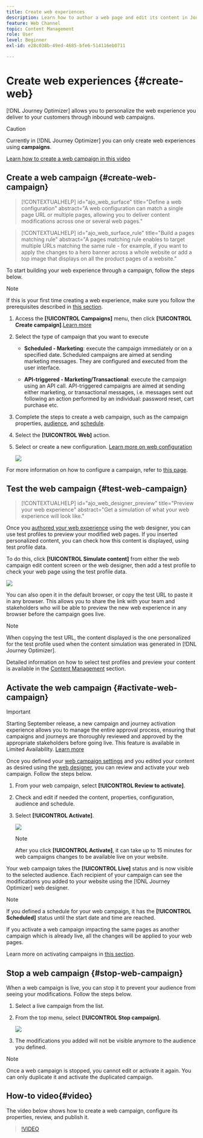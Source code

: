 ```yaml
---
title: Create web experiences
description: Learn how to author a web page and edit its content in Journey Optimizer
feature: Web Channel
topic: Content Management
role: User
level: Beginner
exl-id: e28c038b-49ed-4685-bfe6-514116eb0711

---
```

# Create web experiences {#create-web}

[!DNL Journey Optimizer] allows you to personalize the web experience you deliver to your customers through inbound web campaigns.

>[!CAUTION]
>
>Currently in [!DNL Journey Optimizer] you can only create web experiences using **campaigns**.

[Learn how to create a web campaign in this video](#video)

## Create a web campaign {#create-web-campaign}

>[!CONTEXTUALHELP]
>id="ajo_web_surface"
>title="Define a web configuration"
>abstract="A web configuration can match a single page URL or multiple pages, allowing you to deliver content modifications across one or several web pages."

>[!CONTEXTUALHELP]
>id="ajo_web_surface_rule"
>title="Build a pages matching rule"
>abstract="A pages matching rule enables to target multiple URLs matching the same rule - for example, if you want to apply the changes to a hero banner across a whole website or add a top image that displays on all the product pages of a website."

To start building your web experience through a campaign, follow the steps below.

>[!NOTE]
>
>If this is your first time creating a web experience, make sure you follow the prerequisites described in [this section](web-prerequisites.md).

1. Access the **[!UICONTROL Campaigns]** menu, then click **[!UICONTROL Create campaign]**.[Learn more](../campaigns/create-campaign.md)


1. Select the type of campaign that you want to execute

    * **Scheduled - Marketing**: execute the campaign immediately or on a specified date. Scheduled campaigns are aimed at sending marketing messages. They are configured and executed from the user interface.

    * **API-triggered - Marketing/Transactional**: execute the campaign using an API call. API-triggered campaigns are aimed at sending either marketing, or transactional messages, i.e. messages sent out following an action performed by an individual: password reset, cart purchase etc.

1. Complete the steps to create a web campaign, such as the campaign properties, [audience](../audience/about-audiences.md), and [schedule](../campaigns/create-campaign.md#schedule).

1. Select the **[!UICONTROL Web]** action.

1. Select or create a new configuration. [Learn more on web configuration](web-configuration.md)

    ![](assets/web-campaign-steps.png)

For more information on how to configure a campaign, refer to [this page](../campaigns/get-started-with-campaigns.md).

## Test the web campaign {#test-web-campaign}

>[!CONTEXTUALHELP]
>id="ajo_web_designer_preview"
>title="Preview your web experience"
>abstract="Get a simulation of what your web experience will look like."

Once you [authored your web experience](edit-web-content.md) using the web designer, you can use test profiles to preview your modified web pages. If you inserted personalized content, you can check how this content is displayed, using test profile data.

To do this, click **[!UICONTROL Simulate content]** from either the web campaign edit content screen or the web designer, then add a test profile to check your web page using the test profile data.

![](assets/web-designer-preview.png)

You can also open it in the default browser, or copy the test URL to paste it in any browser. This allows you to share the link with your team and stakeholders who will be able to preview the new web experience in any browser before the campaign goes live.

>[!NOTE]
>
>When copying the test URL, the content displayed is the one personalized for the test profile used when the content simulation was generated in [!DNL Journey Optimizer].

Detailed information on how to select test profiles and preview your content is available in the [Content Management](../content-management/preview-test.md) section.

## Activate the web campaign {#activate-web-campaign}

>[!IMPORTANT]
>
>Starting September release, a new campaign and journey activation experience allows you to manage the entire approval process, ensuring that campaigns and journeys are thoroughly reviewed and approved by the appropriate stakeholders before going live. This feature is available in Limited Availability. [Learn more](../test-approve/gs-approval.md)

Once you defined your [web campaign settings](#configure-web-campaign) and you edited your content as desired using the [web designer](edit-web-content.md#work-with-web-designer), you can review and activate your web campaign. Follow the steps below.

<!--
>[!NOTE]
>
>You can also preview your web campaign content before activating it. [Learn more](#test-web-campaign)-->

1. From your web campaign, select **[!UICONTROL Review to activate]**.

1. Check and edit if needed the content, properties, configuration, audience and schedule.

1. Select **[!UICONTROL Activate]**.

    ![](assets/web-campaign-activate.png)

    >[!NOTE]
    >
    >After you click **[!UICONTROL Activate]**, it can take up to 15 minutes for web campaigns changes to be available live on your website.

Your web campaign takes the **[!UICONTROL Live]** status and is now visible to the selected audience. Each recipient of your campaign can see the modifications you added to your website using the [!DNL Journey Optimizer] web designer.

>[!NOTE]
>
>If you defined a schedule for your web campaign, it has the **[!UICONTROL Scheduled]** status until the start date and time are reached.
>
>If you activate a web campaign impacting the same pages as another campaign which is already live, all the changes will be applied to your web pages.

Learn more on activating campaigns in [this section](../campaigns/review-activate-campaign.md).

## Stop a web campaign {#stop-web-campaign}

When a web campaign is live, you can stop it to prevent your audience from seeing your modifications. Follow the steps below.

1. Select a live campaign from the list.

1. From the top menu, select **[!UICONTROL Stop campaign]**.

    ![](assets/web-campaign-stop.png)

1. The modifications you added will not be visible anymore to the audience you defined.

>[!NOTE]
>
>Once a web campaign is stopped, you cannot edit or activate it again. You can only duplicate it and activate the duplicated campaign.

## How-to video{#video}

The video below shows how to create a web campaign, configure its properties, review, and publish it.

>[!VIDEO](https://video.tv.adobe.com/v/3418800/?quality=12&learn=on)